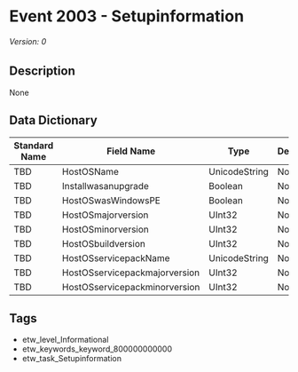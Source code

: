 # Event 2003 - Setupinformation
###### Version: 0

## Description
None

## Data Dictionary
|Standard Name|Field Name|Type|Description|Sample Value|
|---|---|---|---|---|
|TBD|HostOSName|UnicodeString|None|`None`|
|TBD|Installwasanupgrade|Boolean|None|`None`|
|TBD|HostOSwasWindowsPE|Boolean|None|`None`|
|TBD|HostOSmajorversion|UInt32|None|`None`|
|TBD|HostOSminorversion|UInt32|None|`None`|
|TBD|HostOSbuildversion|UInt32|None|`None`|
|TBD|HostOSservicepackName|UnicodeString|None|`None`|
|TBD|HostOSservicepackmajorversion|UInt32|None|`None`|
|TBD|HostOSservicepackminorversion|UInt32|None|`None`|

## Tags
* etw_level_Informational
* etw_keywords_keyword_800000000000
* etw_task_Setupinformation